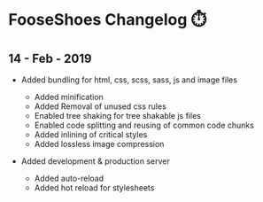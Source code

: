 # FooseShoes Changelog ⏱️

## 14 - Feb - 2019

- Added bundling for html, css, scss, sass, js and image files
  - Added minification
  - Added Removal of unused css rules
  - Enabled tree shaking for tree shakable js files
  - Enabled code splitting and reusing of common code chunks
  - Added inlining of critical styles
  - Added lossless image compression

- Added development & production server
  - Added auto-reload
  - Added hot reload for stylesheets
